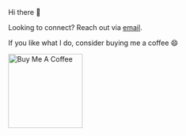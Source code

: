 Hi there 👋

Looking to connect? Reach out via [email](mailto:newtonkwan@gmail.com). 

If you like what I do, consider buying me a coffee 😄

<a href="https://buymeacoffee.com/newtonkwan" target="_blank"><img src="https://cdn.buymeacoffee.com/buttons/v2/default-red.png" alt="Buy Me A Coffee" width="150" ></a>

<!--![Visitor Count](https://profile-counter.glitch.me/newtonkwan/count.svg)
-->
<!--
**newtonkwan/newtonkwan** is a ✨ _special_ ✨ repository because its `README.md` (this file) appears on your GitHub profile.

Here are some ideas to get you started:

- 🔭 I’m currently working on ...
- 🌱 I’m currently learning ...
- 👯 I’m looking to collaborate on ...
- 🤔 I’m looking for help with ...
- 💬 Ask me about ...
- 📫 How to reach me: ...
- 😄 Pronouns: ...
- ⚡ Fun fact: ...
-->
